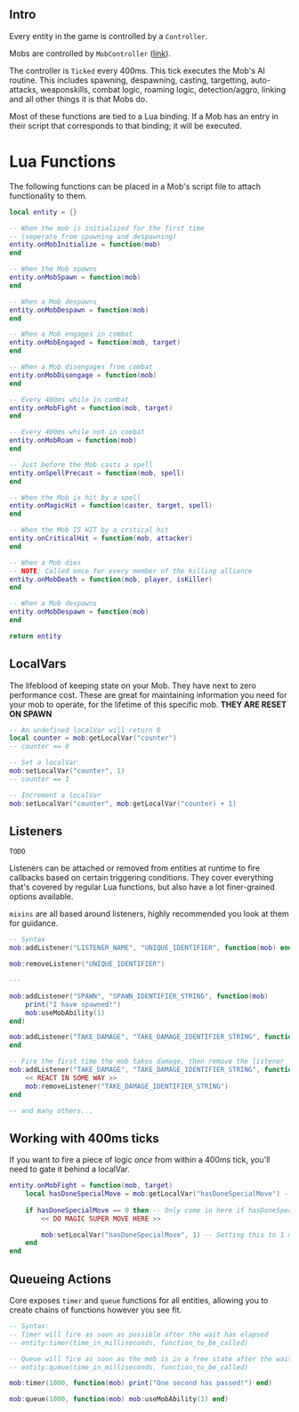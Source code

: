 ## Intro

Every entity in the game is controlled by a `Controller`.

Mobs are controlled by `MobController` ([link](https://github.com/DerpyProjectGroup/topaz/blob/release/src/map/ai/controllers/mob_controller.cpp)).

The controller is `Ticked` every 400ms. This tick executes the Mob's AI routine. This includes spawning, despawning, casting, targetting, auto-attacks, weaponskills, combat logic, roaming logic, detection/aggro, linking and all other things it is that Mobs do.

Most of these functions are tied to a Lua binding. If a Mob has an entry in their script that corresponds to that binding; it will be executed.

# Lua Functions

The following functions can be placed in a Mob's script file to attach functionality to them.

```lua
local entity = {}

-- When the mob is initialized for the first time
-- (seperate from spawning and despawning) 
entity.onMobInitialize = function(mob)
end

-- When the Mob spawns
entity.onMobSpawn = function(mob)
end

-- When a Mob despawns
entity.onMobDespawn = function(mob)
end

-- When a Mob engages in combat
entity.onMobEngaged = function(mob, target)
end

-- When a Mob disengages from combat
entity.onMobDisengage = function(mob)
end

-- Every 400ms while in combat
entity.onMobFight = function(mob, target)
end

-- Every 400ms while not in combat
entity.onMobRoam = function(mob)
end

-- Just before the Mob casts a spell
entity.onSpellPrecast = function(mob, spell)
end

-- When the Mob is hit by a spell
entity.onMagicHit = function(caster, target, spell)
end

-- When the Mob IS HIT by a critical hit
entity.onCriticalHit = function(mob, attacker)
end

-- When a Mob dies
-- NOTE: Called once for every member of the killing alliance
entity.onMobDeath = function(mob, player, isKiller)
end

-- When a Mob despawns
entity.onMobDespawn = function(mob)
end

return entity
```

## LocalVars

The lifeblood of keeping state on your Mob. They have next to zero performance cost. These are great for maintaining information you need for your mob to operate, for the lifetime of this specific mob. **THEY ARE RESET ON SPAWN**

```lua
-- An undefined localVar will return 0
local counter = mob:getLocalVar("counter")
-- counter == 0

-- Set a localVar
mob:setLocalVar("counter", 1)
-- counter == 1

-- Increment a localVar
mob:setLocalVar("counter", mob:getLocalVar("counter) + 1)
```

## Listeners
`TODO`

Listeners can be attached or removed from entities at runtime to fire callbacks based on certain triggering conditions. They cover everything that's covered by regular Lua functions, but also have a lot finer-grained options available.

`mixins` are all based around listeners, highly recommended you look at them for guidance.

```lua
-- Syntax
mob:addListener("LISTENER_NAME", "UNIQUE_IDENTIFIER", function(mob) end)

mob:removeListener("UNIQUE_IDENTIFIER")

---

mob:addListener("SPAWN", "SPAWN_IDENTIFIER_STRING", function(mob)
    print("I have spawned!")
    mob:useMobAbility(1)
end)

mob:addListener("TAKE_DAMAGE", "TAKE_DAMAGE_IDENTIFIER_STRING", function(mob, amount, attacker, attackType, damageType)
end

-- Fire the first time the mob takes damage, then remove the listener
mob:addListener("TAKE_DAMAGE", "TAKE_DAMAGE_IDENTIFIER_STRING", function(mob, amount, attacker, attackType, damageType)
    << REACT IN SOME WAY >>
    mob:removeListener("TAKE_DAMAGE_IDENTIFIER_STRING")
end

-- and many others...
```

## Working with 400ms ticks
If you want to fire a piece of logic _once_ from within a 400ms tick, you'll need to gate it behind a localVar.
```lua
entity.onMobFight = function(mob, target)
    local hasDoneSpecialMove = mob:getLocalVar("hasDoneSpecialMove") -- Defaults to zero
    
    if hasDoneSpecialMove == 0 then -- Only come in here if hasDoneSpecialMove is zero
        << DO MAGIC SUPER MOVE HERE >>

        mob:setLocalVar("hasDoneSpecialMove", 1) -- Setting this to 1 means this block can't be entered again
    end
end
```

## Queueing Actions
Core exposes `timer` and `queue` functions for all entities, allowing you to create chains of functions however you see fit.
```lua
-- Syntax:
-- Timer will fire as soon as possible after the wait has elapsed
-- entity:timer(time_in_milliseconds, function_to_be_called)

-- Queue will fire as soon as the mob is in a free state after the wait has elapsed
-- entity:queue(time_in_milliseconds, function_to_be_called)

mob:timer(1000, function(mob) print("One second has passed!") end)

mob:queue(1000, function(mob) mob:useMobAbility(1) end)
```